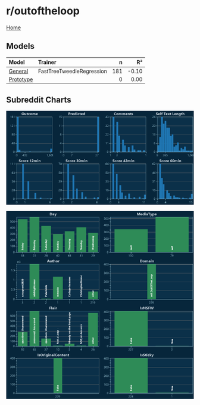 # r/outoftheloop

[Home](../index.md)

## Models

|Model|Trainer|n|R²|
|:---|:---|---:|---:|
|[General](models/hunch_outoftheloop_General.md)|FastTreeTweedieRegression|181|-0.10|
|[Prototype](models/hunch_outoftheloop_Prototype.md)||0|0.00|

## Subreddit Charts

![r/outoftheloop Distributions](../images/hunch_outoftheloop_Distributions.png "r/outoftheloop Distributions")

![r/outoftheloop Categorical](../images/hunch_outoftheloop_Catagorical.png "r/outoftheloop Categorical")

